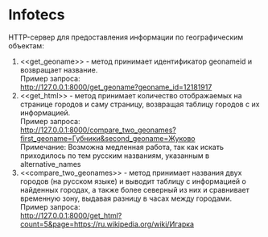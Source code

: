# Infotecs  
HTTP-сервер для предоставления информации по географическим объектам:  
1.	<<get_geoname>> - метод принимает идентификатор geonameid и возвращает название.  
Пример запроса:  
http://127.0.0.1:8000/get_geoname?geoname_id=12181917  
2.	<<get_html>> - метод принимает количество отображаемых на странице городов и саму страницу, возвращая таблицу городов с их информацией.  
Пример запроса:  
http://127.0.0.1:8000/compare_two_geonames?first_geoname=Губники&second_geoname=Жуково  
Примечание:  Возможна медленная работа, так как искать приходилось по тем русским названиям, указанным в alternative_names  
3.	<<compare_two_geonames>> - метод принимает названия двух городов (на русском языке) и выводит таблицу с информацией о найденных городах, а также более северный из них и сравнивает временную зону, выдавая разницу в часах между городами.  
Пример запроса:  
http://127.0.0.1:8000/get_html?count=5&page=https://ru.wikipedia.org/wiki/Игарка
